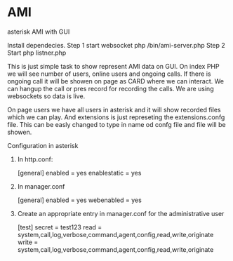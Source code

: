 # AMI
asterisk AMI with GUI

Install dependecies. 
Step 1
start websocket php /bin/ami-server.php
Step 2 
Start php listner.php 

This is just simple task to show represent AMI data on GUI. 
On index PHP we will see number of users, online users and ongoing calls. 
If there is ongoing call it will be showen on page as CARD where we can interact. 
We can hangup the call or pres record for recording the calls. 
We are using websockets so data is live. 

On page users we have all users in asterisk and it will show recorded files which we can play. 
And extensions is just represeting the extensions.confg file. This can be easly changed to type in name od confg file and file will be showen. 


Configuration in asterisk

1) In http.conf:

	[general]
	enabled = yes
	enablestatic = yes
	
2) In manager.conf

	[general]
	enabled = yes
	webenabled = yes
	
3) Create an appropriate entry in manager.conf for the administrative user

    [test]
    secret = test123
    read = system,call,log,verbose,command,agent,config,read,write,originate
    write = system,call,log,verbose,command,agent,config,read,write,originate

